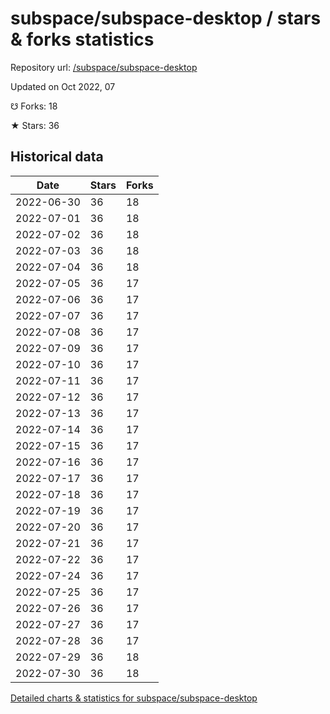 # subspace/subspace-desktop / stars & forks statistics

Repository url: [/subspace/subspace-desktop](https://github.com/subspace/subspace-desktop)

Updated on Oct 2022, 07

☋ Forks: 18

★ Stars: 36

## Historical data
| Date | Stars | Forks |
|------|-------|-------|
| 2022-06-30 | 36 | 18 | 
| 2022-07-01 | 36 | 18 | 
| 2022-07-02 | 36 | 18 | 
| 2022-07-03 | 36 | 18 | 
| 2022-07-04 | 36 | 18 | 
| 2022-07-05 | 36 | 17 | 
| 2022-07-06 | 36 | 17 | 
| 2022-07-07 | 36 | 17 | 
| 2022-07-08 | 36 | 17 | 
| 2022-07-09 | 36 | 17 | 
| 2022-07-10 | 36 | 17 | 
| 2022-07-11 | 36 | 17 | 
| 2022-07-12 | 36 | 17 | 
| 2022-07-13 | 36 | 17 | 
| 2022-07-14 | 36 | 17 | 
| 2022-07-15 | 36 | 17 | 
| 2022-07-16 | 36 | 17 | 
| 2022-07-17 | 36 | 17 | 
| 2022-07-18 | 36 | 17 | 
| 2022-07-19 | 36 | 17 | 
| 2022-07-20 | 36 | 17 | 
| 2022-07-21 | 36 | 17 | 
| 2022-07-22 | 36 | 17 | 
| 2022-07-24 | 36 | 17 | 
| 2022-07-25 | 36 | 17 | 
| 2022-07-26 | 36 | 17 | 
| 2022-07-27 | 36 | 17 | 
| 2022-07-28 | 36 | 17 | 
| 2022-07-29 | 36 | 18 | 
| 2022-07-30 | 36 | 18 | 


[Detailed charts & statistics for subspace/subspace-desktop](https://reviewgithub.com/rep/subspace/subspace-desktop)
